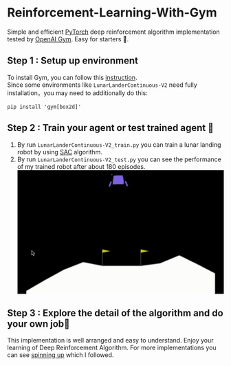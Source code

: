 # Reinforcement-Learning-With-Gym
Simple and efficient [PyTorch](https://pytorch.org/) deep reinforcement algorithm implementation tested by [OpenAI Gym](https://gym.openai.com/). Easy for starters 🥳.
## Step 1 : Setup up environment
To install Gym, you can follow this [instruction](https://github.com/openai/gym#installing-everything).  
Since some environments like `LunarLanderContinuous-V2` need fully installation，you may need to additionally do this:
```
pip install 'gym[box2d]'
```
## Step 2 : Train your agent or test trained agent 🤖
1. By run `LunarLanderContinuous-V2_train.py` you can train a lunar landing robot by using [SAC](https://arxiv.org/abs/1801.01290) algorithm.
2. By run `LunarLanderContinuous-V2_test.py` you can see the performance of my trained robot after about 180 episodes.
![lunar](https://github.com/HFrost0/Reinforcement-Learning-With-Gym/blob/master/saved_models/lunar.gif)
## Step 3 : Explore the detail of the algorithm and do your own job👏
This implementation is well arranged and easy to understand. Enjoy your learning of Deep Reinforcement Algorithm.
For more implementations you can see [spinning up](https://spinningup.openai.com/) which I followed.
